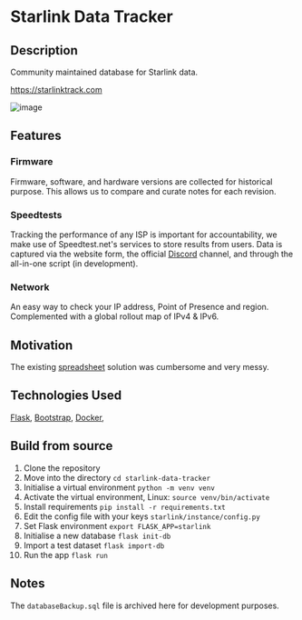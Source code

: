 # Starlink Data Tracker
## Description
Community maintained database for Starlink data.

https://starlinktrack.com

![image](https://user-images.githubusercontent.com/60691199/195441965-4227e51f-0e3f-4241-852b-7755f7e9b984.png)

## Features
### Firmware
Firmware, software, and hardware versions are collected for historical purpose. This allows us to compare and curate notes for each revision.

### Speedtests
Tracking the performance of any ISP is important for accountability, we make use of Speedtest.net's services to store results from users. Data is captured via the website form, the official [Discord](https://discord.gg/Rr2u4ystEe) channel, and through the all-in-one script (in development).

### Network
An easy way to check your IP address, Point of Presence and region. Complemented with a global rollout map of IPv4 & IPv6.

## Motivation
The existing [spreadsheet](https://docs.google.com/spreadsheets/d/1nsdLZ34VVX1qNVlDlAErzLov-fb_ZWgpYAQJWp_W8ic) solution was cumbersome and very messy.


## Technologies Used
[Flask](https://flask.palletsprojects.com),
[Bootstrap](https://getbootstrap.com),
[Docker](https://www.docker.com),


## Build from source
1. Clone the repository
2. Move into the directory `cd starlink-data-tracker`
3. Initialise a virtual environment `python -m venv venv`
4. Activate the virtual environment, Linux: `source venv/bin/activate`
5. Install requirements `pip install -r requirements.txt`
6. Edit the config file with your keys `starlink/instance/config.py`
7. Set Flask environment `export FLASK_APP=starlink`
8. Initialise a new database `flask init-db`
9. Import a test dataset `flask import-db`
10. Run the app `flask run`

## Notes
The `databaseBackup.sql` file is archived here for development purposes.

